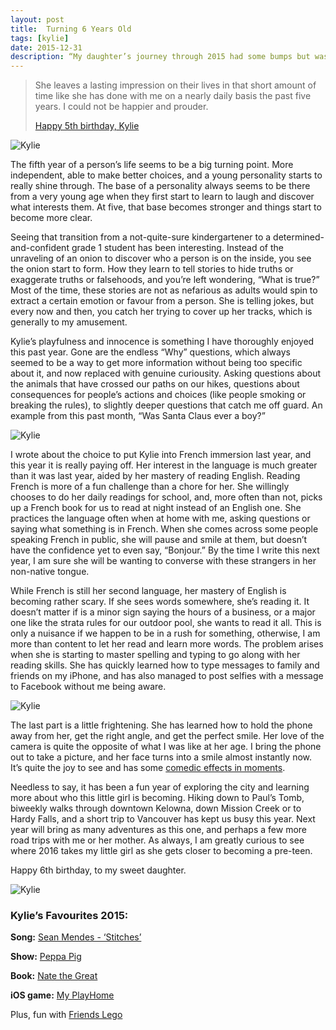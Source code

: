 ```yaml
---
layout: post
title:  Turning 6 Years Old
tags: [kylie]
date: 2015-12-31
description: “My daughter’s journey through 2015 had some bumps but was full of adventure.”
--- 
```

> She leaves a lasting impression on their lives in that short amount of time like she has done with me on a nearly daily basis the past five years. I could not be happier and prouder.
> 
> [Happy 5th birthday, Kylie](http://www.foursides.ca/Number-5/ "Number 5 - Four Sides")

![Kylie](http://www.foursides.ca/images/Kylie2015-1.jpg)

The fifth year of a person’s life seems to be a big turning point. More independent, able to make better choices, and a young personality starts to really shine through. The base of a personality always seems to be there from a very young age when they first start to learn to laugh and discover what interests them. At five, that base becomes stronger and things start to become more clear. 

Seeing that transition from a not-quite-sure kindergartener to a determined-and-confident grade 1 student has been interesting. Instead of the unraveling of an onion to discover who a person is on the inside, you see the onion start to form. How they learn to tell stories to hide truths or exaggerate truths or falsehoods, and you’re left wondering, “What is true?” Most of the time, these stories are not as nefarious as adults would spin to extract a certain emotion or favour from a person. She is telling jokes, but every now and then, you catch her trying to cover up her tracks, which is generally to my amusement.

Kylie’s playfulness and innocence is something I have thoroughly enjoyed this past year. Gone are the endless “Why” questions, which always seemed to be a way to get more information without being too specific about it, and now replaced with genuine curiousity. Asking questions about the animals that have crossed our paths on our hikes, questions about consequences for people’s actions and choices (like people smoking or breaking the rules), to slightly deeper questions that catch me off guard. An example from this past month, “Was Santa Claus ever a boy?”

![Kylie](http://www.foursides.ca/images/Kylie2015-4.jpg)

I wrote about the choice to put Kylie into French immersion last year, and this year it is really paying off. Her interest in the language is much greater than it was last year, aided by her mastery of reading English. Reading French is more of a fun challenge than a chore for her. She willingly chooses to do her daily readings for school, and, more often than not, picks up a French book for us to read at night instead of an English one. She practices the language often when at home with me, asking questions or saying what something is in French. When she comes across some people speaking French in public, she will pause and smile at them, but doesn’t have the confidence yet to even say, “Bonjour.” By the time I write this next year, I am sure she will be wanting to converse with these strangers in her non-native tongue. 

While French is still her second language, her mastery of English is becoming rather scary. If she sees words somewhere, she’s reading it. It doesn’t matter if is a minor sign saying the hours of a business, or a major one like the strata rules for our outdoor pool, she wants to read it all. This is only a nuisance if we happen to be in a rush for something, otherwise, I am more than content to let her read and learn more words. The problem arises when she is starting to master spelling and typing to go along with her reading skills. She has quickly learned how to type messages to family and friends on my iPhone, and has also managed to post selfies with a message to Facebook without me being aware. 

![Kylie](http://www.foursides.ca/images/Kylie2015-2.jpg)

The last part is a little frightening. She has learned how to hold the phone away from her, get the right angle, and get the perfect smile. Her love of the camera is quite the opposite of what I was like at her age. I bring the phone out to take a picture, and her face turns into a smile almost instantly now. It’s quite the joy to see and has some [comedic effects in moments](https://www.instagram.com/p/_kcAVBN_6j/?taken-by=foursides).

Needless to say, it has been a fun year of exploring the city and learning more about who this little girl is becoming. Hiking down to Paul’s Tomb, biweekly walks through downtown Kelowna, down Mission Creek or to Hardy Falls, and a short trip to Vancouver has kept us busy this year. Next year will bring as many adventures as this one, and perhaps a few more road trips with me or her mother. As always, I am greatly curious to see where 2016 takes my little girl as she gets closer to becoming a pre-teen. 

Happy 6th birthday, to my sweet daughter. 

![Kylie](http://www.foursides.ca/images/Kylie2015-3.jpg)

### Kylie’s Favourites 2015:

**Song:** [Sean Mendes - ‘Stitches’](https://www.youtube.com/watch?v=VbfpW0pbvaU "Sean Mendes - Stiches")

**Show:** [Peppa Pig](https://www.youtube.com/watch?v=u9zAJz2wyG8 "Peppa Pig")

**Book:** [Nate the Great](http://www.amazon.com/gp/product/B00B3GMN9Q/ref=as_li_tl?ie=UTF8&camp=1789&creative=390957&creativeASIN=B00B3GMN9Q&linkCode=as2&tag=four0b-20&linkId=EVGTBU36FBMXRLMT "Nate the Great")

**iOS game:** [My PlayHome](https://geo.itunes.apple.com/ca/app/my-playhome/id439628153?mt=8&at=10l4Qt "My PlayHome")

Plus, fun with [Friends Lego](http://www.amazon.ca/s/ref=as_li_ss_tl?_encoding=UTF8&camp=15121&creative=390961&fst=as%3Aoff&keywords=friends%20lego&linkCode=ur2&qid=1451548919&rh=n%3A6742029011%2Ck%3Afriends%20lego&rnid=5264023011&tag=fousid-20 "Friends Lego")